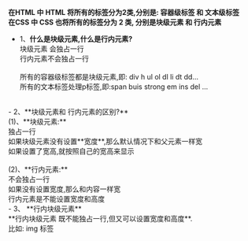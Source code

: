

**在HTML 中 HTML 将所有的标签分为2类,分别是: 容器级标签 和 文本级标签<br> 在CSS 中 CSS 也将所有的标签分为 2 类, 分别是块级元素 和 行内元素**


- 1、**什么是块级元素,什么是行内元素?**<br> 块级元素 会独占一行<br>行内元素不会独占一行<br><br> 所有的容器级标签都是块级元素,即: div h ul ol dl li dt dd... <br> 所有的文本标签处理p标签,即:span buis strong em ins del ...


<br>
- 2、**块级元素和 行内元素的区别?**<br>(1)、**块级元素:**<br>独占一行<br> 如果块级元素没有设置**宽度**,那么默认情况下和父元素一样宽 <br>如果设置了宽高,就按照自己的宽高来显示
<br><br>(2)、**行内元素:**<br> 不会独占一行<br>如果没有设置宽度,那么和内容一样宽<br> 行内元素是不能设置宽度和高度


<br>
- 3、 **行内块级元素**<br>**行内块级元素 既不能独占一行,但又可以设置宽度和高度**.<br>比如: img 标签

